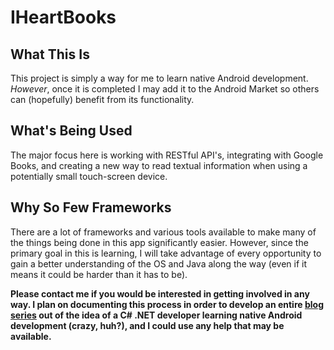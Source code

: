 IHeartBooks
===========

What This Is
------------
This project is simply a way for me to learn native Android development. *However*, once it is completed I may add it to the Android Market so others can (hopefully) benefit from its functionality.

What's Being Used
-----------------
The major focus here is working with RESTful API's, integrating with Google Books, and creating a new way to read textual information when using a potentially small touch-screen device.

Why So Few Frameworks
---------------------
There are a lot of frameworks and various tools available to make many of the things being done in this app significantly easier. However, since the primary goal in this is learning, I will take advantage of every opportunity to gain a better understanding of the OS and Java along the way (even if it means it could be harder than it has to be).

__Please contact me if you would be interested in getting involved in any way. I plan on documenting this process in order to develop an entire [blog series](http://dwhoffman.wordpress.com) out of the idea of a C# .NET developer learning native Android development (crazy, huh?), and I could use any help that may be available.__